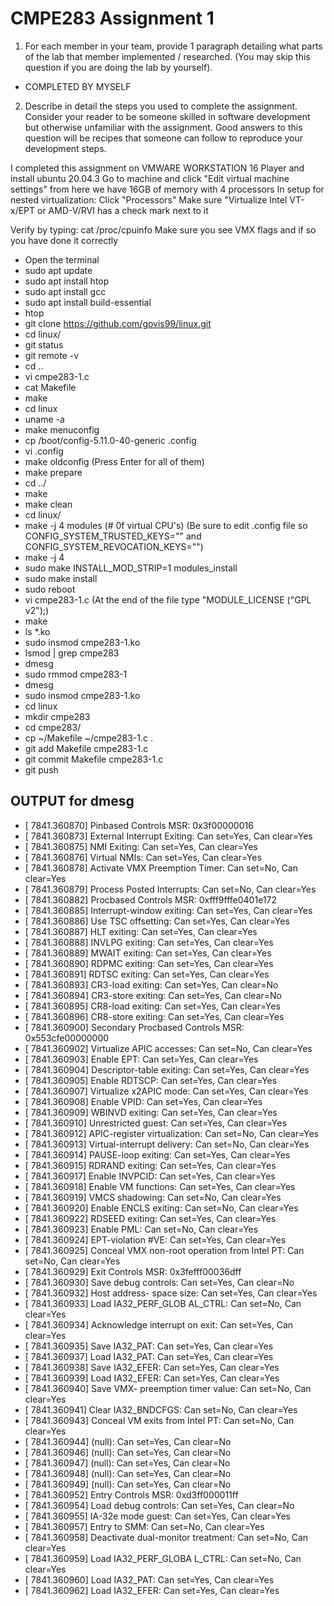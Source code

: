 # CMPE283 Assignment 1

1. For each member in your team, provide 1 paragraph detailing what parts of the lab that member 
implemented / researched. (You may skip this question if you are doing the lab by yourself).
- COMPLETED BY MYSELF

2. Describe in detail the steps you used to complete the assignment. Consider your reader to be someone 
skilled in software development but otherwise unfamiliar with the assignment. Good answers to this 
question will be recipes that someone can follow to reproduce your development steps.

I completed this assignment on VMWARE WORKSTATION 16 Player and install ubuntu 20.04.3
Go to machine and click "Edit virtual machine settings" from here we have 16GB of memory with 4 processors
In setup for nested virtualization:
Click "Processors"
Make sure "Virtualize Intel VT-x/EPT or AMD-V/RVI has a check mark next to it

Verify by typing: cat /proc/cpuinfo
Make sure you see VMX flags and if so you have done it correctly

- Open the terminal
- sudo apt update
- sudo apt install htop
- sudo apt install gcc
- sudo apt install build-essential
- htop
- git clone https://github.com/govis99/linux.git
- cd linux/
- git status
- git remote -v
- cd ..
- vi cmpe283-1.c
- cat Makefile
- make
- cd linux
- uname -a
- make menuconfig
- cp /boot/config-5.11.0-40-generic .config
- vi .config
- make oldconfig (Press Enter for all of them)
- make prepare
- cd ../
- make
- make clean
- cd linux/
- make -j 4 modules (# 0f virtual CPU's)  (Be sure to edit .config file so CONFIG_SYSTEM_TRUSTED_KEYS="" and CONFIG_SYSTEM_REVOCATION_KEYS="")
- make -j 4
- sudo make INSTALL_MOD_STRIP=1 modules_install  
- sudo make install
- sudo reboot
- vi cmpe283-1.c
(At the end of the file type "MODULE_LICENSE ("GPL v2");)
- make
- ls *.ko
- sudo insmod cmpe283-1.ko 
- lsmod | grep cmpe283
- dmesg
- sudo rmmod cmpe283-1
- dmesg
- sudo insmod cmpe283-1.ko
- cd linux
- mkdir cmpe283
- cd cmpe283/
- cp ~/Makefile ~/cmpe283-1.c .
- git add Makefile cmpe283-1.c
- git commit Makefile cmpe283-1.c
- git push

## OUTPUT for dmesg
- [ 7841.360870] Pinbased Controls MSR: 0x3f00000016
- [ 7841.360873]   External Interrupt Exiting: Can set=Yes, Can clear=Yes
- [ 7841.360875]   NMI Exiting: Can set=Yes, Can clear=Yes
- [ 7841.360876]   Virtual NMIs: Can set=Yes, Can clear=Yes
- [ 7841.360878]   Activate VMX Preemption Timer: Can set=No, Can clear=Yes
- [ 7841.360879]   Process Posted Interrupts: Can set=No, Can clear=Yes
- [ 7841.360882] Procbased Controls MSR: 0xfff9fffe0401e172
- [ 7841.360885]   Interrupt-window exiting: Can set=Yes, Can clear=Yes
- [ 7841.360886]   Use TSC offsetting: Can set=Yes, Can clear=Yes
- [ 7841.360887]   HLT exiting: Can set=Yes, Can clear=Yes
- [ 7841.360888]   INVLPG exiting: Can set=Yes, Can clear=Yes
- [ 7841.360889]   MWAIT exiting: Can set=Yes, Can clear=Yes
- [ 7841.360890]   RDPMC exiting: Can set=Yes, Can clear=Yes
- [ 7841.360891]   RDTSC exiting: Can set=Yes, Can clear=Yes
- [ 7841.360893]   CR3-load exiting: Can set=Yes, Can clear=No
- [ 7841.360894]   CR3-store exiting: Can set=Yes, Can clear=No
- [ 7841.360895]   CR8-load exiting: Can set=Yes, Can clear=Yes
- [ 7841.360896]   CR8-store exiting: Can set=Yes, Can clear=Yes
- [ 7841.360900] Secondary Procbased Controls MSR: 0x553cfe00000000
- [ 7841.360902]   Virtualize APIC accesses: Can set=No, Can clear=Yes
- [ 7841.360903]   Enable EPT: Can set=Yes, Can clear=Yes
- [ 7841.360904]   Descriptor-table exiting: Can set=Yes, Can clear=Yes
- [ 7841.360905]   Enable RDTSCP: Can set=Yes, Can clear=Yes
- [ 7841.360907]   Virtualize x2APIC mode: Can set=Yes, Can clear=Yes
- [ 7841.360908]   Enable VPID: Can set=Yes, Can clear=Yes
- [ 7841.360909]   WBINVD exiting: Can set=Yes, Can clear=Yes
- [ 7841.360910]   Unrestricted guest: Can set=Yes, Can clear=Yes
- [ 7841.360912]   APIC-register virtualization: Can set=No, Can clear=Yes
- [ 7841.360913]   Virtual-interrupt delivery: Can set=No, Can clear=Yes
- [ 7841.360914]   PAUSE-loop exiting: Can set=Yes, Can clear=Yes
- [ 7841.360915]   RDRAND exiting: Can set=Yes, Can clear=Yes
- [ 7841.360917]   Enable INVPCID: Can set=Yes, Can clear=Yes
- [ 7841.360918]   Enable VM functions: Can set=Yes, Can clear=Yes
- [ 7841.360919]   VMCS shadowing: Can set=No, Can clear=Yes
- [ 7841.360920]   Enable ENCLS exiting: Can set=No, Can clear=Yes
- [ 7841.360922]   RDSEED exiting: Can set=Yes, Can clear=Yes
- [ 7841.360923]   Enable PML: Can set=No, Can clear=Yes
- [ 7841.360924]   EPT-violation #VE: Can set=Yes, Can clear=Yes
- [ 7841.360925]   Conceal VMX non-root operation from Intel PT: Can set=No, Can clear=Yes
- [ 7841.360929] Exit Controls MSR: 0x3fefff00036dff
- [ 7841.360930]   Save debug controls: Can set=Yes, Can clear=No
- [ 7841.360932]   Host address- space size: Can set=Yes, Can clear=Yes
- [ 7841.360933]   Load IA32_PERF_GLOB AL_CTRL: Can set=No, Can clear=Yes
- [ 7841.360934]   Acknowledge interrupt on exit: Can set=Yes, Can clear=Yes
- [ 7841.360935]   Save IA32_PAT: Can set=Yes, Can clear=Yes
- [ 7841.360937]   Load IA32_PAT: Can set=Yes, Can clear=Yes
- [ 7841.360938]   Save IA32_EFER: Can set=Yes, Can clear=Yes
- [ 7841.360939]   Load IA32_EFER: Can set=Yes, Can clear=Yes
- [ 7841.360940]   Save VMX- preemption timer value: Can set=No, Can clear=Yes
- [ 7841.360941]   Clear IA32_BNDCFGS: Can set=No, Can clear=Yes
- [ 7841.360943]   Conceal VM exits from Intel PT: Can set=No, Can clear=Yes
- [ 7841.360944]   (null): Can set=Yes, Can clear=No
- [ 7841.360946]   (null): Can set=Yes, Can clear=No
- [ 7841.360947]   (null): Can set=Yes, Can clear=No
- [ 7841.360948]   (null): Can set=Yes, Can clear=No
- [ 7841.360949]   (null): Can set=Yes, Can clear=No
- [ 7841.360952] Entry Controls MSR: 0xd3ff000011ff
- [ 7841.360954]   Load debug controls: Can set=Yes, Can clear=No
- [ 7841.360955]   IA-32e mode guest: Can set=Yes, Can clear=Yes
- [ 7841.360957]   Entry to SMM: Can set=No, Can clear=Yes
- [ 7841.360958]   Deactivate dual-monitor treatment: Can set=No, Can clear=Yes
- [ 7841.360959]   Load IA32_PERF_GLOBA L_CTRL: Can set=No, Can clear=Yes
- [ 7841.360960]   Load IA32_PAT: Can set=Yes, Can clear=Yes
- [ 7841.360962]   Load IA32_EFER: Can set=Yes, Can clear=Yes

